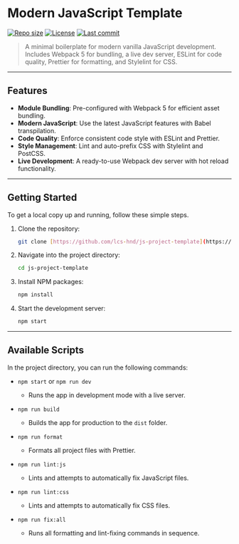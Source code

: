 # Modern JavaScript Template

[![Repo size](https://img.shields.io/github/repo-size/lcs-hnd/js-project-template)](https://github.com/lcs-hnd/js-project-template)
[![License](https://img.shields.io/github/license/lcs-hnd/js-project-template)](https://github.com/lcs-hnd/js-project-template)
[![Last commit](https://img.shields.io/github/last-commit/lcs-hnd/js-project-template)](https://github.com/lcs-hnd/js-project-template)

> A minimal boilerplate for modern vanilla JavaScript development. Includes Webpack 5 for bundling, a live dev server, ESLint for code quality, Prettier for formatting, and Stylelint for CSS.

---

## Features

- **Module Bundling**: Pre-configured with Webpack 5 for efficient asset bundling.
- **Modern JavaScript**: Use the latest JavaScript features with Babel transpilation.
- **Code Quality**: Enforce consistent code style with ESLint and Prettier.
- **Style Management**: Lint and auto-prefix CSS with Stylelint and PostCSS.
- **Live Development**: A ready-to-use Webpack dev server with hot reload functionality.

---

## Getting Started

To get a local copy up and running, follow these simple steps.

1.  Clone the repository:
    ```bash
    git clone [https://github.com/lcs-hnd/js-project-template](https://github.com/lcs-hnd/js-project-template)
    ```
2.  Navigate into the project directory:
    ```bash
    cd js-project-template
    ```
3.  Install NPM packages:
    ```bash
    npm install
    ```
4.  Start the development server:
    ```bash
    npm start
    ```

---

## Available Scripts

In the project directory, you can run the following commands:

- `npm start` or `npm run dev`
  - Runs the app in development mode with a live server.

- `npm run build`
  - Builds the app for production to the `dist` folder.

- `npm run format`
  - Formats all project files with Prettier.

- `npm run lint:js`
  - Lints and attempts to automatically fix JavaScript files.

- `npm run lint:css`
  - Lints and attempts to automatically fix CSS files.

- `npm run fix:all`
  - Runs all formatting and lint-fixing commands in sequence.
